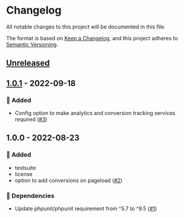# Changelog
All notable changes to this project will be documented in this file.

The format is based on [Keep a Changelog](https://keepachangelog.com/en/1.0.0/),
and this project adheres to [Semantic Versioning](https://semver.org/spec/v2.0.0.html).

<a name="unreleased"></a>
## [Unreleased]


<a name="1.0.1"></a>
## [1.0.1] - 2022-09-18
### 🍰 Added
- Config option to make analytics and conversion tracking services required ([#3](https://github.com/syntro-opensource/silverstripe-google-suite/issues/3))


<a name="1.0.0"></a>
## 1.0.0 - 2022-08-23
### 🍰 Added
- testsuite
- license
- option to add conversions on pageload ([#2](https://github.com/syntro-opensource/silverstripe-google-suite/issues/2))

### 🧬 Dependencies
- Update phpunit/phpunit requirement from ^5.7 to ^9.5 ([#1](https://github.com/syntro-opensource/silverstripe-google-suite/issues/1))


[Unreleased]: https://github.com/syntro-opensource/silverstripe-google-suite/compare/1.0.1...HEAD
[1.0.1]: https://github.com/syntro-opensource/silverstripe-google-suite/compare/1.0.0...1.0.1

